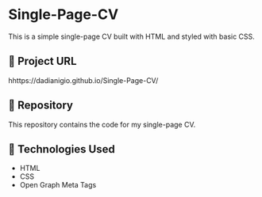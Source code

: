 # Single-Page-CV
This is a simple single-page CV built with HTML and styled with basic CSS.

## 🔗 Project URL  
hhttps://dadianigio.github.io/Single-Page-CV/

## 📂 Repository  
This repository contains the code for my single-page CV.

## 🚀 Technologies Used  
- HTML  
- CSS  
- Open Graph Meta Tags  
